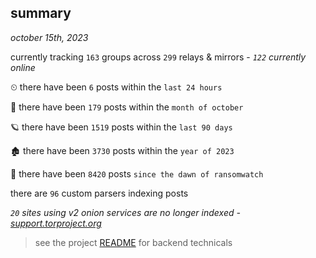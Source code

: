 
## summary
_october 15th, 2023_

currently tracking `163` groups across `299` relays & mirrors - _`122` currently online_

⏲ there have been `6` posts within the `last 24 hours`

🦈 there have been `179` posts within the `month of october`

🪐 there have been `1519` posts within the `last 90 days`

🏚 there have been `3730` posts within the `year of 2023`

🦕 there have been `8420` posts `since the dawn of ransomwatch`

there are `96` custom parsers indexing posts

_`20` sites using v2 onion services are no longer indexed - [support.torproject.org](https://support.torproject.org/onionservices/v2-deprecation/)_

> see the project [README](https://github.com/joshhighet/ransomwatch#ransomwatch--) for backend technicals
